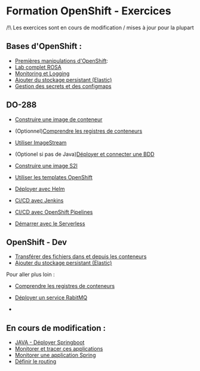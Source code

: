 # Formation OpenShift - Exercices

/!\ Les exercices sont en cours de modification / mises à jour pour la plupart 

## Bases d'OpenShift :

* [Premières manipulations d'OpenShift](https://github.com/vanessakovalsky/openshift-training/blob/master/exercice-1-openshift-premiers-pas.md): 
* [Lab complet ROSA](https://www.rosaworkshop.io/ostoy/3-lab_overview/)
* [Monitoring et Logging](https://ibm-cloud.github.io/openshift4-lab/#/part1-learn_openshift/ex-1-deploy)
* [Ajouter du stockage persistant (Elastic)](https://github.com/vanessakovalsky/openshift-training/blob/master/openshift-persistent-storage.md)
* [Gestion des secrets et des configmaps](https://github.com/vanessakovalsky/openshift-training/blob/master/openshift-secret-configmap.md)



## DO-288 


* [Construire une image de conteneur](https://github.com/vanessakovalsky/openshift-training/blob/master/openshift-create-image-container.md)

* (Optionnel)[Comprendre les registres de conteneurs](https://github.com/vanessakovalsky/openshift-training/blob/master/openshift-registry.md)

* [Utiliser ImageStream](https://github.com/vanessakovalsky/openshift-training/blob/master/openshift-imagestream.md)


* (Optionel si pas de Java)[Déployer et connecter une BDD](https://learn.openshift.com/introduction/port-forwarding/)


* [Construire une image S2I](https://github.com/vanessakovalsky/openshift-training/blob/master/openshift-s2i-builder.md)

* [Utiliser les templates OpenShift](https://github.com/vanessakovalsky/openshift-training/blob/master/openshift-template.md)

* [Déployer avec Helm](https://github.com/vanessakovalsky/openshift-training/blob/master/openshift-helm.md)


* [Ci/CD avec Jenkins](https://github.com/vanessakovalsky/openshift-training/blob/master/openshift-jenkins.md)

* [ CI/CD avec OpenShift Pipelines](https://github.com/vanessakovalsky/openshift-training/blob/master/openshift-pipelines.md)

* [ Démarrer avec le Serverless](https://github.com/vanessakovalsky/openshift-training/blob/master/openshift-serveless.md)


## OpenShift - Dev
* [Transférer des fichiers dans et depuis les conteneurs](https://github.com/vanessakovalsky/openshift-training/blob/master/openshift-transfert-fichiers.md) 
* [Ajouter du stockage persistant (Elastic)](https://github.com/vanessakovalsky/openshift-training/blob/master/openshift-persistent-storage.md) 



Pour aller plus loin :
* [Comprendre les registres de conteneurs](https://github.com/vanessakovalsky/openshift-training/blob/master/openshift-registry.md)

* [Déployer un service RabitMQ](https://github.com/vanessakovalsky/openshift-training/blob/master/openshift-add-service.md)
* 

## En cours de modification :

* [JAVA - Déployer Springboot](https://github.com/vanessakovalsky/openshift-training/blob/master/openshift-springboot.md)
* [Monitorer et tracer ces applications](https://github.com/vanessakovalsky/openshift-training/blob/master/openshift-monitoring.md)
* [Monitorer une application Spring](https://github.com/vanessakovalsky/openshift-training/blob/master/openshift-monitoring-springboot.md)
* [Définir le routing](https://github.com/vanessakovalsky/openshift-training/blob/master/openshift-routing-istio.md) 
